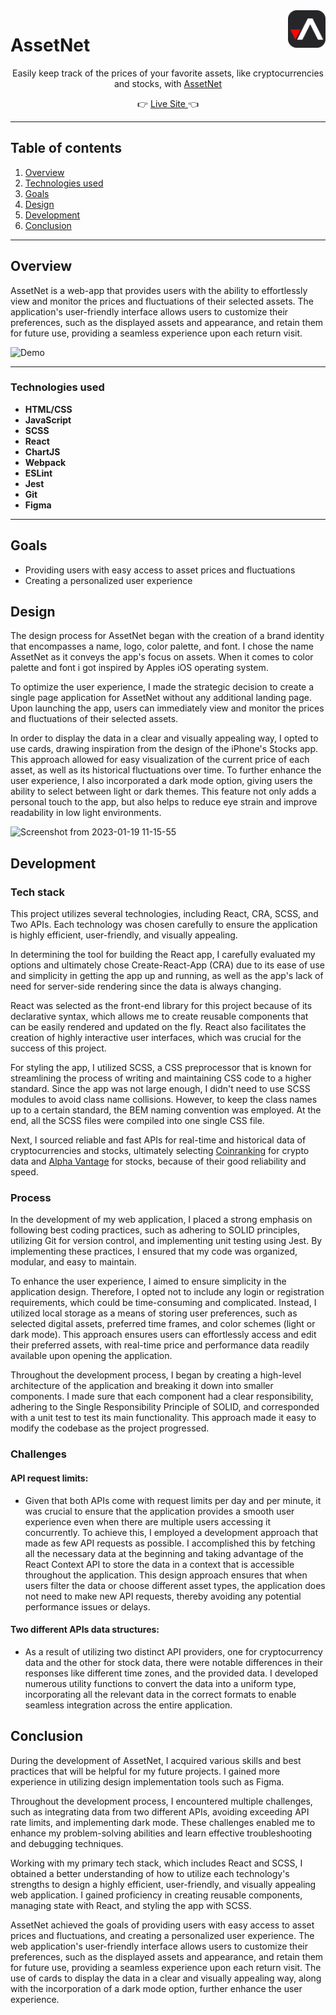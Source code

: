 
<a  href="https://assetnet.co/">
<img  src="https://raw.githubusercontent.com/patrick-potocny/asset_net/master/public/static/android-chrome-256x256.png"  alt="AssetNet logo"  title="AssetNet"  align="right"  height="60"  />
</a>

# AssetNet 

<p align="center">Easily keep track of the prices of your favorite assets, like cryptocurrencies and stocks, with <a href="https://assetnet.co/">AssetNet</a></p>

<p align="center">&#128073 <a href="https://assetnet.co/">Live Site </a>&#128072</p>

---

## Table of contents 
1. [Overview](#overview)
2. [Technologies used](#technologies-used)
3. [Goals](#goals)
4. [Design](#design)
5. [Development](#development)
6. [Conclusion](#conclusion)
---

## Overview
AssetNet is a web-app that provides users with the ability to effortlessly view and monitor the prices and fluctuations of their selected assets. The application's user-friendly interface allows users to customize their preferences, such as the displayed assets and appearance, and retain them for future use, providing a seamless experience upon each return visit.

![Demo](https://user-images.githubusercontent.com/67468836/213311405-fa774b5e-2315-4c54-8a1c-b03ae15f00cb.png)

---

### Technologies used
 - __HTML/CSS__
 - __JavaScript__
 - __SCSS__
 - __React__
 - __ChartJS__
 - __Webpack__
 - __ESLint__
 - __Jest__
 - __Git__
 - __Figma__

--- 

## Goals

- Providing users with easy access to asset prices and fluctuations
- Creating a personalized user experience

## Design

The design process for AssetNet began with the creation of a brand identity that encompasses a name, logo, color palette, and font. I chose the name AssetNet as it conveys the app's focus on assets. When it comes to color palette and font i got inspired by Apples iOS operating system.

To optimize the user experience, I made the strategic decision to create a single page application for AssetNet without any additional landing page. Upon launching the app, users can immediately view and monitor the prices and fluctuations of their selected assets.

In order to display the data in a clear and visually appealing way, I opted to use cards, drawing inspiration from the design of the iPhone's Stocks app. This approach allowed for easy visualization of the current price of each asset, as well as its historical fluctuations over time. To further enhance the user experience, I also incorporated a dark mode option, giving users the ability to select between light or dark themes. This feature not only adds a personal touch to the app, but also helps to reduce eye strain and improve readability in low light environments.

![Screenshot from 2023-01-19 11-15-55](https://user-images.githubusercontent.com/67468836/213416889-590bc1cd-8ab1-4f28-9ae5-6610f9a9c2b1.png)

## Development

### Tech stack

This project utilizes several technologies, including React, CRA, SCSS, and Two APIs. Each technology was chosen carefully to ensure the application is highly efficient, user-friendly, and visually appealing.

In determining the tool for building the React app, I carefully evaluated my options and ultimately chose Create-React-App (CRA) due to its ease of use and simplicity in getting the app up and running, as well as the app's lack of need for server-side rendering since the data is always changing.

React was selected as the front-end library for this project because of its declarative syntax, which allows me to create reusable components that can be easily rendered and updated on the fly. React also facilitates the creation of highly interactive user interfaces, which was crucial for the success of this project.

For styling the app, I utilized SCSS, a CSS preprocessor that is known for streamlining the process of writing and maintaining CSS code to a higher standard. Since the app was not large enough, I didn't need to use SCSS modules to avoid class name collisions. However, to keep the class names up to a certain standard, the BEM naming convention was employed. At the end, all the SCSS files were compiled into one single CSS file.

Next, I sourced reliable and fast APIs for real-time and historical data of cryptocurrencies and stocks, ultimately selecting [Coinranking](https://developers.coinranking.com/api) for crypto data and [Alpha Vantage](https://www.alphavantage.co/) for stocks, because of their good reliability and speed.

### Process

In the development of my web application, I placed a strong emphasis on following best coding practices, such as adhering to SOLID principles, utilizing Git for version control, and implementing unit testing using Jest. By implementing these practices, I ensured that my code was organized, modular, and easy to maintain.

To enhance the user experience, I aimed to ensure simplicity in the application design. Therefore, I opted not to include any login or registration requirements, which could be time-consuming and complicated. Instead, I utilized local storage as a means of storing user preferences, such as selected digital assets, preferred time frames, and color schemes (light or dark mode). This approach ensures users can effortlessly access and edit their preferred assets, with real-time price and performance data readily available upon opening the application.

Throughout the development process, I began by creating a high-level architecture of the application and breaking it down into smaller components. I made sure that each component had a clear responsibility, adhering to the Single Responsibility Principle of SOLID, and corresponded with a unit test to test its main functionality. This approach made it easy to modify the codebase as the project progressed.

### Challenges

#### **API request limits:**

- Given that both APIs come with request limits per day and per minute, it was crucial to ensure that the application provides a smooth user experience even when there are multiple users accessing it concurrently. To achieve this, I employed a development approach that made as few API requests as possible. I accomplished this by fetching all the necessary data at the beginning and taking advantage of the React Context API to store the data in a context that is accessible throughout the application. This design approach ensures that when users filter the data or choose different asset types, the application does not need to make new API requests, thereby avoiding any potential performance issues or delays.

#### **Two different APIs data structures:**

- As a result of utilizing two distinct API providers, one for cryptocurrency data and the other for stock data, there were notable differences in their responses like different time zones, and the provided data. I developed numerous utility functions to convert the data into a uniform type, incorporating all the relevant data in the correct formats to enable seamless integration across the entire application.

## Conclusion

During the development of AssetNet, I acquired various skills and best practices that will be helpful for my future projects. I gained more experience in utilizing design implementation tools such as Figma.

Throughout the development process, I encountered multiple challenges, such as integrating data from two different APIs, avoiding exceeding API rate limits, and implementing dark mode. These challenges enabled me to enhance my problem-solving abilities and learn effective troubleshooting and debugging techniques.

Working with my primary tech stack, which includes React and SCSS, I obtained a better understanding of how to utilize each technology's strengths to design a highly efficient, user-friendly, and visually appealing web application. I gained proficiency in creating reusable components, managing state with React, and styling the app with SCSS.

AssetNet achieved the goals of providing users with easy access to asset prices and fluctuations, and creating a personalized user experience. The web application's user-friendly interface allows users to customize their preferences, such as the displayed assets and appearance, and retain them for future use, providing a seamless experience upon each return visit. The use of cards to display the data in a clear and visually appealing way, along with the incorporation of a dark mode option, further enhance the user experience. 


